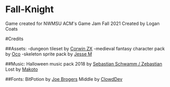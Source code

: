 # Fall-Knight
 Game created for NWMSU ACM's Game Jam Fall 2021
Created by Logan Coats


#Credits

##Assets:
-dungeon tileset by [Corwin ZX](corwin-zx.itch.io)
-medieval fantasy character pack by [Oco](oco.itch.io)
-skeleton sprite pack by [Jesse M](jesse-m.itch.io)
 
##Music:
Halloween music pack 2018 by [Sebastian Schwamm / Zebastian](https://zebby.itch.io/)
Lost by [Makoto](makotohiramatsu.itch.io)

##Fonts: 
BitPotion by [Joe Brogers](joebrogers.itch.io)
Middle by [ClowdDev](clowddev.itch.io)
